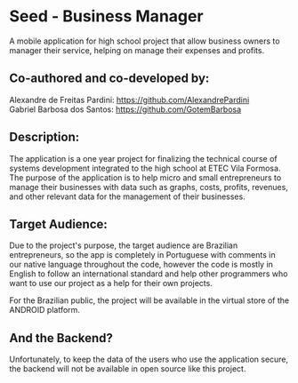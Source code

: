 # Seed - Business Manager
A mobile application for high school project that allow business owners to manager their service, helping on manage their expenses and profits.

## Co-authored and co-developed by: 
Alexandre de Freitas Pardini: https://github.com/AlexandrePardini <br>
Gabriel Barbosa dos Santos: https://github.com/GotemBarbosa

## Description:
The application is a one year project for finalizing the technical course of systems development integrated to the high school at ETEC Vila Formosa. The purpose of the application is to help micro and small entrepreneurs to manage their businesses with data such as graphs, costs, profits, revenues, and other relevant data for the management of their businesses. 

## Target Audience:
Due to the project's purpose, the target audience are Brazilian entrepreneurs, so the app is completely in Portuguese with comments in our native language throughout the code, however the code is mostly in English to follow an international standard and help other programmers who want to use our project as a help for their own projects.

For the Brazilian public, the project will be available in the virtual store of the ANDROID platform.

## And the Backend?
Unfortunately, to keep the data of the users who use the application secure, the backend will not be available in open source like this project.

